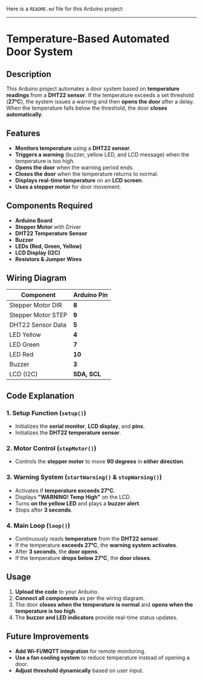 Here is a `README.md` file for this Arduino project:

---

# Temperature-Based Automated Door System

## Description

This Arduino project automates a door system based on **temperature readings** from a **DHT22 sensor**. If the temperature exceeds a set threshold (**27°C**), the system issues a warning and then **opens the door** after a delay. When the temperature falls below the threshold, the door **closes automatically**.

## Features

- **Monitors temperature** using a **DHT22 sensor**.
- **Triggers a warning** (buzzer, yellow LED, and LCD message) when the temperature is too high.
- **Opens the door** when the warning period ends.
- **Closes the door** when the temperature returns to normal.
- **Displays real-time temperature** on an **LCD screen**.
- **Uses a stepper motor** for door movement.

## Components Required

- **Arduino Board**
- **Stepper Motor** with Driver
- **DHT22 Temperature Sensor**
- **Buzzer**
- **LEDs (Red, Green, Yellow)**
- **LCD Display (I2C)**
- **Resistors & Jumper Wires**

## Wiring Diagram

| Component       | Arduino Pin |
|----------------|------------|
| Stepper Motor DIR | **8** |
| Stepper Motor STEP | **9** |
| DHT22 Sensor Data | **5** |
| LED Yellow | **4** |
| LED Green | **7** |
| LED Red | **10** |
| Buzzer | **3** |
| LCD (I2C) | **SDA, SCL** |

## Code Explanation

### 1. **Setup Function (`setup()`)**
- Initializes the **serial monitor**, **LCD display**, and **pins**.
- Initializes the **DHT22 temperature sensor**.

### 2. **Motor Control (`stepMotor()`)**
- Controls the **stepper motor** to move **90 degrees** in **either direction**.

### 3. **Warning System (`startWarning()` & `stopWarning()`)**
- Activates if **temperature exceeds 27°C**.
- Displays **"WARNING! Temp High"** on the LCD.
- Turns **on the yellow LED** and plays a **buzzer alert**.
- Stops after **3 seconds**.

### 4. **Main Loop (`loop()`)**
- Continuously reads **temperature** from the **DHT22 sensor**.
- If the temperature **exceeds 27°C**, the **warning system activates**.
- After **3 seconds**, the **door opens**.
- If the temperature **drops below 27°C**, the **door closes**.

## Usage

1. **Upload the code** to your Arduino.
2. **Connect all components** as per the wiring diagram.
3. The door **closes when the temperature is normal** and **opens when the temperature is too high**.
4. The **buzzer and LED indicators** provide real-time status updates.

## Future Improvements

- **Add Wi-Fi/MQTT integration** for remote monitoring.
- **Use a fan cooling system** to reduce temperature instead of opening a door.
- **Adjust threshold dynamically** based on user input.
